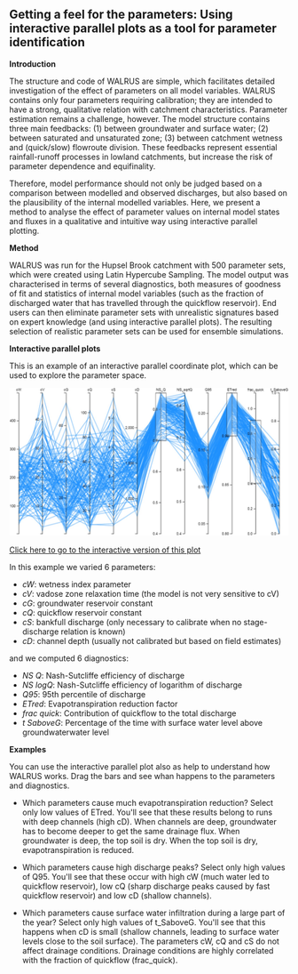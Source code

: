 
Getting a feel for the parameters: Using interactive parallel plots as a tool for parameter identification
------


**Introduction**

The structure and code of WALRUS are simple, which facilitates detailed investigation of the effect of parameters on all model variables. WALRUS contains only four parameters requiring calibration; they are intended to have a strong, qualitative relation with catchment characteristics. Parameter estimation remains a challenge, however. The model structure contains three main feedbacks: (1) between groundwater and surface water; (2) between saturated and unsaturated zone; (3) between catchment wetness and (quick/slow) flowroute division. These feedbacks represent essential rainfall-runoff processes in lowland catchments, but increase the risk of parameter dependence and equifinality.

Therefore, model performance should not only be judged based on a comparison between modelled and observed discharges, but also based on the plausibility of the internal modelled variables. Here, we present a method to analyse the effect of parameter values on internal model states and fluxes in a qualitative and intuitive way using interactive parallel plotting.


**Method**

WALRUS was run for the Hupsel Brook catchment with 500 parameter sets, which were created using Latin Hypercube Sampling. The model output was characterised in terms of several diagnostics, both measures of goodness of fit and statistics of internal model variables (such as the fraction of discharged water that has travelled through the quickflow reservoir). End users can then eliminate parameter sets with unrealistic signatures based on expert knowledge (and using interactive parallel plots). The resulting selection of realistic parameter sets can be used for ensemble simulations. 


**Interactive parallel plots**

This is an example of an interactive parallel coordinate plot, which can be used to explore the parameter space.

![Parallel plot](parcoords_example.jpg)

[Click here to go to the interactive version of this plot](http://rawgit.com/ClaudiaBrauer/WALRUS/master/parallel_coordinates/parallel_coordinates_example/index.html)

In this example we varied 6 parameters: 
- *cW*: wetness index parameter
- *cV*: vadose zone relaxation time (the model is not very sensitive to cV)
- *cG*: groundwater reservoir constant
- *cQ*: quickflow reservoir constant
- *cS*: bankfull discharge (only necessary to calibrate when no stage-discharge relation is known)
- *cD*: channel depth (usually not calibrated but based on field estimates)

and we computed 6 diagnostics: 
- *NS Q*: Nash-Sutcliffe efficiency of discharge
- *NS logQ*: Nash-Sutcliffe efficiency of logarithm of discharge 
- *Q95*: 95th percentile of discharge
- *ETred*: Evapotranspiration reduction factor
- *frac quick*: Contribution of quickflow to the total discharge
- *t SaboveG*: Percentage of the time with surface water level above groundwaterwater level


**Examples**

You can use the interactive parallel plot also as help to understand how WALRUS works. Drag the bars and see whan happens to the parameters and diagnostics.

- Which parameters cause much evapotranspiration reduction? Select only low values of ETred. You'll see that these results belong to runs with deep channels (high cD). When channels are deep, groundwater has to become deeper to get the same drainage flux. When groundwater is deep, the top soil is dry. When the top soil is dry, evapotranspiration is reduced.

- Which parameters cause high discharge peaks? Select only high values of Q95. You'll see that these occur with high cW (much water led to quickflow reservoir), low cQ (sharp discharge peaks caused by fast quickflow reservoir) and low cD (shallow channels).

- Which parameters cause surface water infiltration during a large part of the year? Select only high values of t_SaboveG. You'll see that this happens when cD is small (shallow channels, leading to surface water levels close to the soil surface). The parameters cW, cQ and cS do not affect drainage conditions. Drainage conditions are highly correlated with the fraction of quickflow (frac_quick). 

